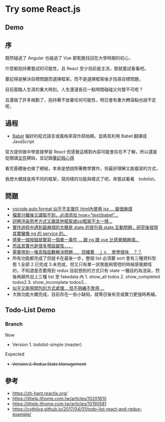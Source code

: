 # Try some React.js

## Demo

## 序

既然碰過了 Angular 也碰過了 Vue 那乾脆找回在大學時期的初心，

什麼都抱持著嘗試的可能性，且 React 至少目前是主流，那就嘗試看看吧，

要記得是解決目標問題而選擇框架，而不是選擇框架後才找尋目標問題，

目前面臨人生涯的重大時刻，人生還漫長花一點時間碰碰又何嘗不可呢 ?

且還做了許多規劃了，抱持著不放棄任何可能性，明日會有重大轉淚點也說不定呢，

## 過程

* [Babel](https://zh.wikipedia.org/wiki/Babel_(%E7%B7%A8%E8%AD%AF%E5%99%A8)) 偏好的程式語言或風格來寫作原始碼，並將其利用 Babel 翻譯成 JavaScript

官方提供做中學直接學習 React 但感覺這樣對內容可能會存在不了解，所以還是從閱讀[文件](https://zh-hant.reactjs.org/docs/getting-started.html)開始，並記錄[筆記與心得](https://github.com/johch3n611u/Side-Project-Hellow-React.js/tree/master/StudyProject/React%20Basis)

看完基礎後也做了總結，本來是想說照著教學實作，但最好理解又能複習的方式，

我想大概就是用不同的框架，寫同樣的功能與樣式了吧，來嘗試看看　todolist。

## 問題

* [vscode auto format 似乎不支援在 html內使用 jsx ... 變很麻煩](https://stackoverflow.com/questions/40498622/how-to-auto-indent-jsx-in-vscode)
* [檔案分離後又讀取不到，必須添加 type="text/babel"...](https://stackoverflow.com/questions/28100644/reactjs-uncaught-syntaxerror-unexpected-token)
* [迴圈渲染思考方式又跟其他框架或ssl框架不太一樣...](https://zh-hant.reactjs.org/docs/lists-and-keys.html)
* [實作過程中遇到最麻煩的大概是 state 的提升與 state 互動問題，研究後發現其實蠻像 ng 的 service 的。](https://zh-hant.reactjs.org/docs/lifting-state-up.html#lifting-state-up)
* [感覺一個按鈕就要寫一個單一事件 ... 跟 ng 跟 vue 比感覺頗麻煩。](https://stackoverflow.com/questions/27827234/how-to-handle-the-onkeypress-event-in-reactjs)
* [而且其實也是很多預設屬性．．．](https://stackoverflow.com/questions/43556212/failed-form-proptype-you-provided-a-value-prop-to-a-form-field-without-an-on)
* [需要用到一堆高階函數解決問題．．．但確實　ｊｓ　會學很快　？？](https://developer.mozilla.org/zh-TW/docs/Web/JavaScript/Reference/Global_Objects/Array/filter)
* 所有功能都完成了但就卡在最後一步，整個 list 必須要 sort 會有三種資料型態 1.全部 2.已完成 3.未完成，但又只有單一狀態能夠管控的時候感覺頗怪的，不知道是否要用到 redux 目前想到的方式只有 state 一種目的為渲染，然後再額外加上三種 list 至 fakedata 內 1. show_all todos 2. show_completed todos2 3. show_incomplete todos3...
* [似乎又能用閉包的方式處理... 但不熟練不會用 ...](https://www.youtube.com/watch?v=TLIQUloXLec)
* 大致功能大概完成，目前存在一些小缺陷，就等日後有空或實力更強時再補。

## Todo-List Demo

### Branch

Now

* Version 1. todolist-simple (master)

Expected

*  ̶V̶e̶r̶s̶i̶o̶n̶ ̶2̶.̶ ̶R̶e̶d̶u̶x̶ ̶S̶t̶a̶t̶e̶ ̶M̶a̶n̶a̶g̶e̶m̶e̶n̶t̶

## 參考

* <https://zh-hant.reactjs.org/>
* <https://ithelp.ithome.com.tw/articles/10201610>
* <https://ithelp.ithome.com.tw/articles/10190581>
* <https://cythilya.github.io/2017/04/01/todo-list-react-and-redux-example/>